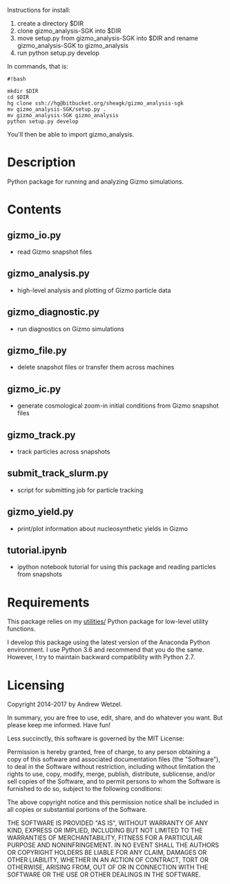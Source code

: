 Instructions for install:  

1. create a directory $DIR
2. clone gizmo_analysis-SGK into $DIR
3. move setup.py from gizmo_analysis-SGK into $DIR and rename gizmo_analysis-SGK to gizmo_analysis
4. run python setup.py develop

In commands, that is:

```
#!bash

mkdir $DIR
cd $DIR
hg clone ssh://hg@bitbucket.org/sheagk/gizmo_analysis-sgk
mv gizmo_analysis-SGK/setup.py .
mv gizmo_analysis-SGK gizmo_analysis
python setup.py develop

```

You'll then be able to import gizmo_analysis.<whatever>


# Description

Python package for running and analyzing Gizmo simulations.


# Contents

## gizmo_io.py
* read Gizmo snapshot files

## gizmo_analysis.py
* high-level analysis and plotting of Gizmo particle data

## gizmo_diagnostic.py
* run diagnostics on Gizmo simulations

## gizmo_file.py
* delete snapshot files or transfer them across machines

## gizmo_ic.py
* generate cosmological zoom-in initial conditions from Gizmo snapshot files

## gizmo_track.py
* track particles across snapshots

## submit_track_slurm.py
* script for submitting job for particle tracking

## gizmo_yield.py
* print/plot information about nucleosynthetic yields in Gizmo

## tutorial.ipynb
* ipython notebook tutorial for using this package and reading particles from snapshots


# Requirements

This package relies on my [utilities/](https://bitbucket.org/awetzel/utilities) Python package for low-level utility functions.

I develop this package using the latest version of the Anaconda Python environment.
I use Python 3.6 and recommend that you do the same.
However, I try to maintain backward compatibility with Python 2.7.


# Licensing

Copyright 2014-2017 by Andrew Wetzel.

In summary, you are free to use, edit, share, and do whatever you want. But please keep me informed. Have fun!

Less succinctly, this software is governed by the MIT License:

Permission is hereby granted, free of charge, to any person obtaining a copy
of this software and associated documentation files (the "Software"), to deal
in the Software without restriction, including without limitation the rights
to use, copy, modify, merge, publish, distribute, sublicense, and/or sell
copies of the Software, and to permit persons to whom the Software is
furnished to do so, subject to the following conditions:

The above copyright notice and this permission notice shall be included in
all copies or substantial portions of the Software.

THE SOFTWARE IS PROVIDED "AS IS", WITHOUT WARRANTY OF ANY KIND, EXPRESS OR
IMPLIED, INCLUDING BUT NOT LIMITED TO THE WARRANTIES OF MERCHANTABILITY,
FITNESS FOR A PARTICULAR PURPOSE AND NONINFRINGEMENT. IN NO EVENT SHALL THE
AUTHORS OR COPYRIGHT HOLDERS BE LIABLE FOR ANY CLAIM, DAMAGES OR OTHER
LIABILITY, WHETHER IN AN ACTION OF CONTRACT, TORT OR OTHERWISE, ARISING FROM,
OUT OF OR IN CONNECTION WITH THE SOFTWARE OR THE USE OR OTHER DEALINGS IN
THE SOFTWARE.